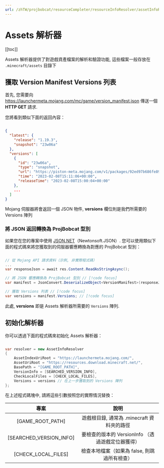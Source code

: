 ```yaml
---
url: /zhTW/projbobcat/resourceCompleter/resourceInfoResolver/assetInfoResolver.md
---
```

# Assets 解析器

\[\[toc]]

Assets 解析器提供了對遊戲資產檔案的解析和驗證功能, 這些檔案一般存放在
`.minecraft/assets` 目錄下

## 獲取 Version Manifest Versions 列表

首先, 您需要向 <https://launchermeta.mojang.com/mc/game/version_manifest.json>
傳送一個 **HTTP GET** 請求.

您將看到類似下面的返回內容：

```json

{
  "latest": {
    "release": "1.19.3",
    "snapshot": "23w06a"
  },
  "versions": [
    {
      "id": "23w06a",
      "type": "snapshot",
      "url": "https://piston-meta.mojang.com/v1/packages/92ed97b686fe8904d8ec00fd486c435582fd0155/23w06a.json",
      "time": "2023-02-08T15:11:06+00:00",
      "releaseTime": "2023-02-08T15:00:04+00:00"
    },
    ...
  ]
}

```

Mojang 伺服器將會返回一個 JSON 物件, **versions** 欄位則是我們所需要的 Versions 陣列

### 將 JSON 返回轉換為 ProjBobcat 型別

如果您在您的專案中使用 [JSON.NET](https://www.newtonsoft.com/json)（Newtonsoft.JSON）.
您可以使用類似下面的程式碼來將您獲取到的伺服器響應轉換為對應的 ProjBobcat 型別：

```c#

// 從 Mojang API 請求資料（示例, 非實際程式碼）
...
var responseJson = await res.Content.ReadAsStringAsync();

// 將 JSON 響應轉換為 ProjBobcat 型別 // [!code focus]
var manifest = JsonConvert.DeserializeObject<VersionManifest>(responseJson); // [!code focus]

// 獲取 Versions 列表 // [!code focus]
var versions = manifest.Versions; // [!code focus]

```

此處, **versions** 即是 Assets 解析器所需要的 `Versions` 陣列.

## 初始化解析器

你可以透過下面的程式碼來初始化 Assets 解析器：

```c#

var resolver = new AssetInfoResolver
{
    AssetIndexUriRoot = "https://launchermeta.mojang.com/",
    AssetUriRoot = "https://resources.download.minecraft.net/",
    BasePath = "[GAME_ROOT_PATH]",
    VersionInfo = [SEARCHED_VERSION_INFO],
    CheckLocalFiles = [CHECK_LOCAL_FILES],
    Versions = versions // 在上一步獲取到的 Versions 陣列
};

```

在上述程式碼塊中, 請將這些引數按照您的實際情況替換：

|           專案            |               說明                |
|:-----------------------:|:-------------------------------:|
|    \[GAME\_ROOT\_PATH]     |   遊戲根目錄, 通常為 .minecraft 資料夾的路徑   |
| \[SEARCHED\_VERSION\_INFO] | 要檢查的版本的 VersionInfo （透過遊戲定位器獲得） |
|   \[CHECK\_LOCAL\_FILES]   |    檢查本地檔案（如果為 false, 則跳過所有檢查）    |

